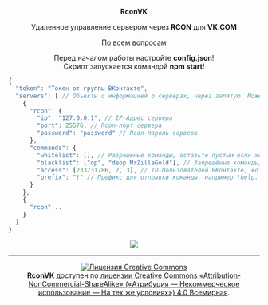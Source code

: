 <p align="center"><b>RconVK</b></p>
<p align="center">Удаленное управление сервером через <b>RCON</b> для <b>VK.COM</b></p>
<p align="center">
  <a href="https://vk.com/id233731786">По всем вопросам</a>
</p>

<p align="center">
  Перед началом работы настройте <b>config.json</b>!
  <br/>
  Скрипт запускается командой <b>npm start</b>!
</p>

```js
{
  "token": "Токен от группы ВКонтакте",
  "servers": [ // Объекты с информацией о серверах, через запятую. Можете использовать несколько серверов с разными префиксами.
    {
      "rcon": {
        "ip": "127.0.0.1", // IP-Адрес сервера
        "port": 25576, // Rcon-порт сервера
        "password": "password" // Rcon-пароль сервера
      },
      "commands": {
        "whitelist": [], // Разрешеные команды, оставьте пустым если хотите разрешить все команды.
        "blacklist": ["op", "deop MrZillaGold"], // Запрещёные команды, оставьте пустым если не хотите использовать.
        "access": [233731786, 2, 3], // ID-Пользователей ВКонтакте, которые смогут отправлять команды на данный сервер. Оставьте пустым, чтобы разрешить всем.
        "prefix": "!" // Префикс для отправки команды, например !help. Бот отправит ответ сервера на команду help.
      }
    },
    {
      "rcon"...
    }
  ]
}
```
<p align="center"><img src="https://sun9-2.userapi.com/c855136/v855136899/d95d4/kdaMzaVumkE.jpg"></p>

***

<p align="center">
<a rel="license" href="http://creativecommons.org/licenses/by-nc-sa/4.0/"><img alt="Лицензия Creative Commons" style="border-width:0" src="https://i.creativecommons.org/l/by-nc-sa/4.0/88x31.png" /></a><br/><b>RconVK</b> доступен по <a rel="license" href="http://creativecommons.org/licenses/by-nc-sa/4.0/">лицензии Creative Commons «Attribution-NonCommercial-ShareAlike» («Атрибуция —  Некоммерческое использование — На тех же условиях») 4.0 Всемирная</a>.
</p>
